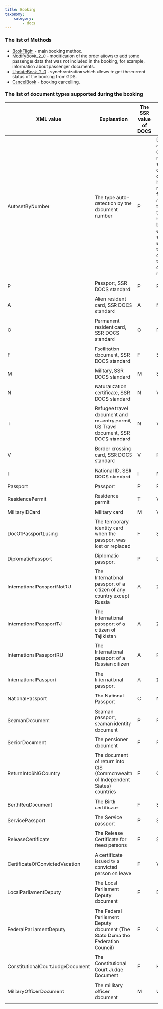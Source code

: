 ```yaml
---
title: Booking
taxonomy:
    category:
        - docs
---
```


### The list of Methods

- [BookFlight](/avia/request/bookflight) - main booking method. 
- [ModifyBook_2_0](/avia/request/modifybook) - modification of the order allows to add some passenger data that was not included in the booking, for example, information about passenger documents.
- [UpdateBook_2_0](/avia/request/updatebook) - synchronization which allows to get the current status of the booking from GDS.
- [CancelBook](/avia/request/cancelbook) - booking cancelling.

### The list of document types supported during the booking

| XML value                     | Explanation                                                                        | The SSR value of DOCS | The value in Sirena                                                                                                                               |
|----------------------------------|------------------------------------------------------------------------------------|-------------------|-------------------------------------------------------------------------------------------------------------------------------------------------|
| AutosetByNumber                  | The type auto-detection by the document number                                           | P                 | Depends on the document number and country of issue. If the number fails to determine the type, then there will be an error asking to add the type or correct the document number. |
||
| P                                | Passport,  SSR DOCS standard                                                       | P                 | PS                                                                                                                                              |
||
| A                                | Alien resident card, SSR DOCS standard                                            | A                 | NP                                                                                                                                              |
||
| C                                | Permanent resident card, SSR DOCS standard                                        | C                 | PS                                                                                                                                              |
||
| F                                | Facilitation document, SSR DOCS standard                                            | F                 | SR                                                                                                                                              |
||
| M                                | Military, SSR DOCS standard                                                         | M                 | SR                                                                                                                                              |
||
| N                                | Naturalization certificate, SSR DOCS standard                                       | N                 | VV                                                                                                                                              |
||
| T                                | Refugee travel document and re-entry permit, US Travel document,  SSR DOCS standard  | N                 | VV                                                                                                                                              |
||
| V                                | Border crossing card, SSR DOCS standard                                             | V                 | PS                                                                                                                                              |
||
| I                                | National ID, SSR DOCS standard                                                      | I                 | NP                                                                                                                                              |
||
| Passport                         | Passport                                                                            | P                 | PS                                                                                                                                              |
||
| ResidencePermit                  | Residence permit                                                                  | T                 | VV                                                                                                                                              |
||
| MilitaryIDCard                   | Military card                              | M                 | VB                                                                                                                                              |
||
| DocOfPassportLusing              | The temporary identity card when the passport was lost or replaced                    | F                 | SPU                                                                                                                                             |
||
| DiplomaticPassport               | Diplomatic passport                                                            | P                 | DP                                                                                                                                              |
||
| InternationalPassportNotRU       | The International passport of a citizen of any country except Russia                               | A                 | ZA                                                                                                                                              |
||
| InternationalPassportTJ          | The International passport of a citizen of Tajikistan                                        | A                 | ZB                                                                                                                                              |
||
| InternationalPassportRU          | The International passport of a Russian citizen                                                  | A                 | PSP                                                                                                                                             |
||
| InternationalPassport            | The International passport                                                              | A                 | ZC                                                                                                                                              |
||
| NationalPassport                 | The National Passport                                                               | С                 | NP                                                                                                                                              |
||
| SeamanDocument                   | Seaman passport, seaman identity document                                      | P                 | PM                                                                                                                                              |
||
| SeniorDocument                   | The pensioner document                                                          | F                 | PU                                                                                                                                              |
||
| ReturnIntoSNGCountry             | The document of return into CIS (Commonwealth of Independent States) countries                                          | F                 | CVV                                                                                                                                             |
||
| BerthRegDocument                 | The Birth certificate                                                           | F                 | SR                                                                                                                                              |
||
| ServicePassport                  | The Service passport                                                                  | P                 | SP                                                                                                                                              |
||
| ReleaseCertificate               | The Release Certificate for freed persons                                     | F                 | SPO                                                                                                                                             |
||
| CertificateOfConvictedVacation   | A certificate issued to a convicted person on leave                             | F                 | VUL                                                                                                                                             |
||
| LocalParliamentDeputy            | The Local Parliament Deputy document                             | F                 | DM                                                                                                                                              |
||
| FederalParliamentDeputy          | The Federal Parliament Deputy document (The State Duma the Federation Council)                               | F                 | GD                                                                                                                                              |
||
| ConstitutionalCourtJudgeDocument | The Constitutional Court Judge Document                                         | F                 | KS                                                                                                                                              |
||
| MilitaryOfficerDocument          | The millitary officer document                                | M                 | UL                                                                                                                                              |
||